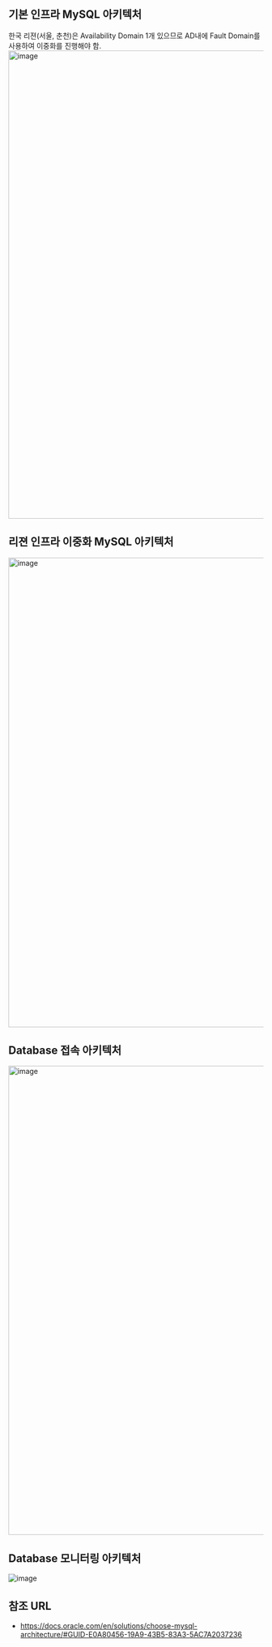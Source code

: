 ## 기본 인프라 MySQL 아키텍처
한국 리젼(서울, 춘천)은 Availability Domain 1개 있으므로 AD내에 Fault Domain를 사용하여 이중화를 진행해야 함.
<img width="924" alt="image" src="https://github.com/khkwon01/oci_mysql_architecture/assets/8789421/9d40db62-249a-402e-92ea-cf00a1920c0b">

## 리젼 인프라 이중화 MySQL 아키텍처
<img width="927" alt="image" src="https://github.com/khkwon01/oci_mysql_architecture/assets/8789421/f76d7f59-89dc-460e-b32c-b2e3027da638">

## Database 접속 아키텍처
<img width="926" alt="image" src="https://github.com/khkwon01/oci_mysql_architecture/assets/8789421/76283fba-a7de-4852-9edd-96a8d988b9d0">

## Database 모니터링 아키텍처
![image](https://github.com/khkwon01/oci_mysql_architecture/assets/8789421/ddbaa1fb-6f1f-46a4-9169-6d713ba14903)

## 참조 URL 
- https://docs.oracle.com/en/solutions/choose-mysql-architecture/#GUID-E0A80456-19A9-43B5-83A3-5AC7A2037236
